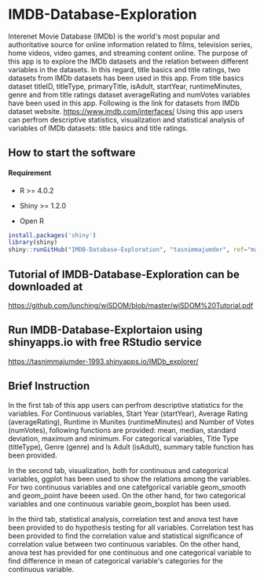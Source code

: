 # IMDB-Database-Exploration

Interenet Movie Database (IMDb) is the world's most popular and authoritative source for online information related to films, television series, home videos, video games, and streaming content online. The purpose of this app is to explore the IMDb datasets and the relation between different variables in the datasets. In this regard, title basics and title ratings, two datasets from IMDb datasets has been used in this app. From title basics dataset titleID, titleType, primaryTitle, isAdult, startYear, runtimeMinutes, genre and from title ratings dataset averageRating and numVotes variables have been used in this app. Following is the link for datasets from IMDb dataset website.
https://www.imdb.com/interfaces/
Using this app users can perfrom descriptive statistics, visualization and statistical analysis of variables of IMDb datasets: title basics and title ratings. 

## How to start the software

#### Requirement
* R >= 4.0.2
* Shiny >= 1.2.0

* Open R 
```R
install.packages('shiny')
library(shiny)
shiny::runGitHub("IMDB-Database-Exploration", "tasnimmajumder", ref="main")
```

## Tutorial of IMDB-Database-Exploration can be downloaded at

https://github.com/lunching/wiSDOM/blob/master/wiSDOM%20Tutorial.pdf

## Run IMDB-Database-Explortaion using shinyapps.io with free RStudio service

https://tasnimmajumder-1993.shinyapps.io/IMDb_explorer/

## Brief Instruction

In the first tab of this app users can perfrom descriptive statistics for the variables. For Continuous variables, Start Year (startYear), Average Rating (averageRating), Runtime in Munites (runtimeMinutes) and Number of Votes (numVotes), following functions are provided: mean, median, standard deviation, maximum and minimum. For categorical variables, Title Type (titleType), Genre (genre) and Is Adult (isAdult), summary table function has been provided.

In the second tab, visualization, both for continuous and categorical variables, ggplot has been used to show the relations among the variables. For two continuous variables and one catefgorical variable geom_smooth and geom_point have beeen used. On the other hand, for two categorical variables and one continuous variable geom_boxplot has been used.

In the third tab, statistical analysis, correlation test and anova test have been provided to do hypothesis testing for all variables. Correlation test has been provided to find the correlation value and statistical significance of correlation value between two continuous variables. On the other hand, anova test has provided for one continuous and one categorical variable to find difference in mean of categorical variable's categories for the continuous variable.

